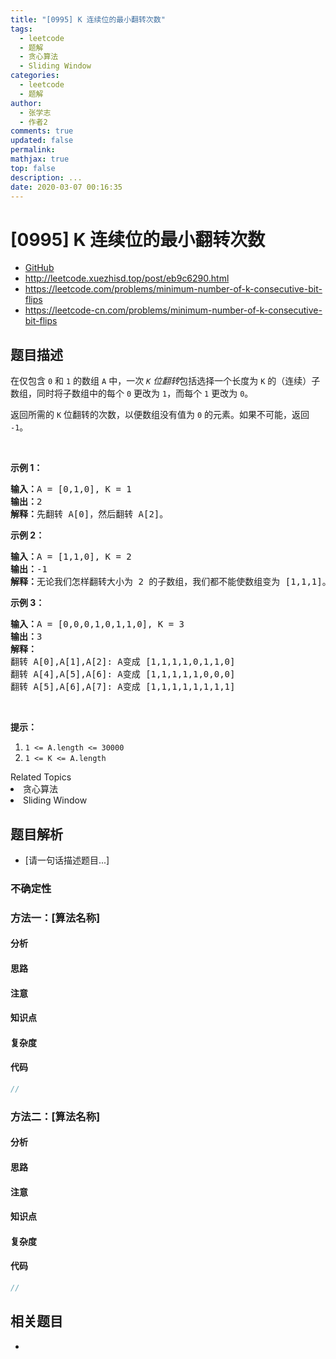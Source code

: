 ```yaml
---
title: "[0995] K 连续位的最小翻转次数"
tags:
  - leetcode
  - 题解
  - 贪心算法
  - Sliding Window
categories:
  - leetcode
  - 题解
author:
  - 张学志
  - 作者2
comments: true
updated: false
permalink:
mathjax: true
top: false
description: ...
date: 2020-03-07 00:16:35
---
```



# [0995] K 连续位的最小翻转次数
* [GitHub](https://github.com/algoboy101/LeetCodeCrowdsource/tree/master/_posts/QA/%5B0995%5D%20K%20%E8%BF%9E%E7%BB%AD%E4%BD%8D%E7%9A%84%E6%9C%80%E5%B0%8F%E7%BF%BB%E8%BD%AC%E6%AC%A1%E6%95%B0.md)
* http://leetcode.xuezhisd.top/post/eb9c6290.html
* https://leetcode.com/problems/minimum-number-of-k-consecutive-bit-flips
* https://leetcode-cn.com/problems/minimum-number-of-k-consecutive-bit-flips


## 题目描述

<p>在仅包含 <code>0</code> 和 <code>1</code> 的数组 <code>A</code> 中，一次 <em><code>K</code> 位翻转</em>包括选择一个长度为 <code>K</code> 的（连续）子数组，同时将子数组中的每个 <code>0</code> 更改为 <code>1</code>，而每个 <code>1</code> 更改为 <code>0</code>。</p>

<p>返回所需的 <code>K</code> 位翻转的次数，以便数组没有值为 <code>0</code> 的元素。如果不可能，返回 <code>-1</code>。</p>

<p>&nbsp;</p>

<p><strong>示例 1：</strong></p>

<pre><strong>输入：</strong>A = [0,1,0], K = 1
<strong>输出：</strong>2
<strong>解释：</strong>先翻转 A[0]，然后翻转 A[2]。
</pre>

<p><strong>示例 2：</strong></p>

<pre><strong>输入：</strong>A = [1,1,0], K = 2
<strong>输出：</strong>-1
<strong>解释：</strong>无论我们怎样翻转大小为 2 的子数组，我们都不能使数组变为 [1,1,1]。
</pre>

<p><strong>示例 3：</strong></p>

<pre><strong>输入：</strong>A = [0,0,0,1,0,1,1,0], K = 3
<strong>输出：</strong>3
<strong>解释：</strong>
翻转 A[0],A[1],A[2]:&nbsp;A变成 [1,1,1,1,0,1,1,0]
翻转 A[4],A[5],A[6]:&nbsp;A变成 [1,1,1,1,1,0,0,0]
翻转 A[5],A[6],A[7]:&nbsp;A变成 [1,1,1,1,1,1,1,1]
</pre>

<p>&nbsp;</p>

<p><strong>提示：</strong></p>

<ol>
	<li><code>1 &lt;= A.length &lt;=&nbsp;30000</code></li>
	<li><code>1 &lt;= K &lt;= A.length</code></li>
</ol>
<div><div>Related Topics</div><div><li>贪心算法</li><li>Sliding Window</li></div></div>


## 题目解析
* [请一句话描述题目...]

### 不确定性


### 方法一：[算法名称]

#### 分析

#### 思路

#### 注意

#### 知识点

#### 复杂度

#### 代码

```cpp
//
```


### 方法二：[算法名称]

#### 分析

#### 思路

#### 注意

#### 知识点

#### 复杂度

#### 代码

```cpp
//
```


## 相关题目
* 
